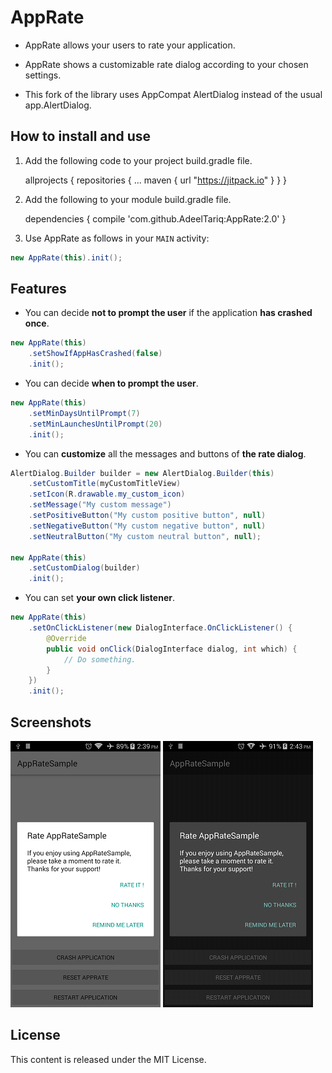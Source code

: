 AppRate
=======

* AppRate allows your users to rate your application.

* AppRate shows a customizable rate dialog according to your chosen settings.

* This fork of the library uses AppCompat AlertDialog instead of the usual app.AlertDialog.

How to install and use
----------------------

1. Add the following code to your project build.gradle file.

	allprojects {
		repositories {
			...
			maven { url "https://jitpack.io" }
		}
	}

2. Add the following to your module build.gradle file.

	dependencies {
	        compile 'com.github.AdeelTariq:AppRate:2.0'
	}


3. Use AppRate as follows in your `MAIN` activity: 

```java
new AppRate(this).init();
```

Features
--------

* You can decide **not to prompt the user** if the application **has crashed once**.

```java
new AppRate(this)
	.setShowIfAppHasCrashed(false)
	.init();
```

* You can decide **when to prompt the user**.

```java
new AppRate(this)
	.setMinDaysUntilPrompt(7)
	.setMinLaunchesUntilPrompt(20)
	.init();
```

* You can **customize** all the messages and buttons of **the rate dialog**.

```java
AlertDialog.Builder builder = new AlertDialog.Builder(this)
	.setCustomTitle(myCustomTitleView)
	.setIcon(R.drawable.my_custom_icon)
	.setMessage("My custom message")
	.setPositiveButton("My custom positive button", null)
	.setNegativeButton("My custom negative button", null)
	.setNeutralButton("My custom neutral button", null);

new AppRate(this)
	.setCustomDialog(builder)
	.init();
```

* You can set **your own click listener**.

```java
new AppRate(this)
	.setOnClickListener(new DialogInterface.OnClickListener() {
		@Override
		public void onClick(DialogInterface dialog, int which) {
			// Do something.
		}
	})
	.init();
```

Screenshots
-----------

![Screenshot 1](AppRateScreenshots/device-2016-01-05-143904.png "Screenshot 1")
![Screenshot 2](AppRateScreenshots/device-2016-01-05-144324.png "Screenshot 2")

License
-------

This content is released under the MIT License.
